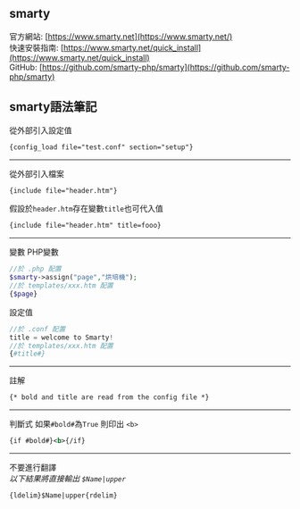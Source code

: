 ## smarty
官方網站: [https://www.smarty.net](https://www.smarty.net/)  
快速安裝指南: [https://www.smarty.net/quick_install](https://www.smarty.net/quick_install)  
GitHub: [https://github.com/smarty-php/smarty](https://github.com/smarty-php/smarty)  
  
## smarty語法筆記
從外部引入設定值
```xml
{config_load file="test.conf" section="setup"}
```
----
從外部引入檔案
```xml
{include file="header.htm"}
```
假設於`header.htm`存在變數`title`也可代入值
```xml
{include file="header.htm" title=fooo}
```
----
變數
PHP變數
```php
//於 .php 配置
$smarty->assign("page","烘培機");
//於 templates/xxx.htm 配置
{$page}
```
設定值
```php
//於 .conf 配置
title = welcome to Smarty!
//於 templates/xxx.htm 配置
{#title#}
```
----
註解
```xml
{* bold and title are read from the config file *}
```
----
判斷式 如果`#bold#`為`True` 則印出 `<b>`
```xml
{if #bold#}<b>{/if}
```
----
不要進行翻譯  
_以下結果將直接輸出 `$Name|upper`_  
```xml
{ldelim}$Name|upper{rdelim}
```
